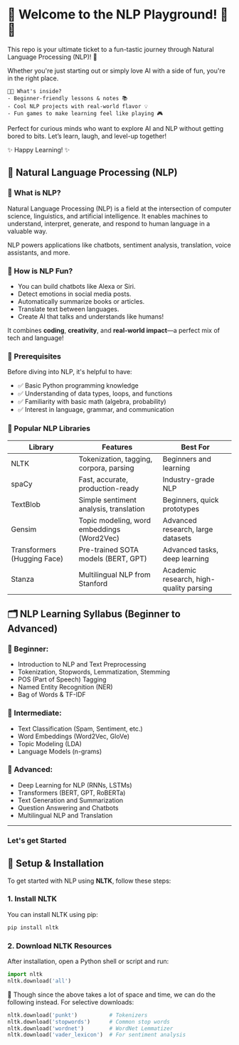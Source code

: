 # 🎉 Welcome to the NLP Playground! 🧠💬

This repo is your ultimate ticket to a fun-tastic journey through Natural Language Processing (NLP)! 🚀

Whether you're just starting out or simply love AI with a side of fun, you're in the right place.

    🧑‍🏫 What's inside?
    - Beginner-friendly lessons & notes 📚
    - Cool NLP projects with real-world flavor 💡
    - Fun games to make learning feel like playing 🎮

Perfect for curious minds who want to explore AI and NLP without getting bored to bits. Let’s learn, laugh, and level-up together!

✨ Happy Learning! ✨

## 🧬 Natural Language Processing (NLP) 

### 📌 What is NLP?

Natural Language Processing (NLP) is a field at the intersection of computer science, linguistics, and artificial intelligence. It enables machines to understand, interpret, generate, and respond to human language in a valuable way.

NLP powers applications like chatbots, sentiment analysis, translation, voice assistants, and more.

### 🎉 How is NLP Fun?

- You can build chatbots like Alexa or Siri.
- Detect emotions in social media posts.
- Automatically summarize books or articles.
- Translate text between languages.
- Create AI that talks and understands like humans!

It combines **coding**, **creativity**, and **real-world impact**—a perfect mix of tech and language!

### 🎯 Prerequisites

Before diving into NLP, it's helpful to have:

- ✅ Basic Python programming knowledge
- ✅ Understanding of data types, loops, and functions
- ✅ Familiarity with basic math (algebra, probability)
- ✅ Interest in language, grammar, and communication

### 🧰 Popular NLP Libraries

| Library                     | Features                                   | Best For                                |
| --------------------------- | ------------------------------------------ | --------------------------------------- |
| NLTK                        | Tokenization, tagging, corpora, parsing    | Beginners and learning                  |
| spaCy                       | Fast, accurate, production-ready           | Industry-grade NLP                      |
| TextBlob                    | Simple sentiment analysis, translation     | Beginners, quick prototypes             |
| Gensim                      | Topic modeling, word embeddings (Word2Vec) | Advanced research, large datasets       |
| Transformers (Hugging Face) | Pre-trained SOTA models (BERT, GPT)        | Advanced tasks, deep learning           |
| Stanza                      | Multilingual NLP from Stanford             | Academic research, high-quality parsing |

## 🗂️ NLP Learning Syllabus (Beginner to Advanced)

### 🧩 Beginner:

- Introduction to NLP and Text Preprocessing
- Tokenization, Stopwords, Lemmatization, Stemming
- POS (Part of Speech) Tagging
- Named Entity Recognition (NER)
- Bag of Words & TF-IDF

### 🧪 Intermediate:

- Text Classification (Spam, Sentiment, etc.)
- Word Embeddings (Word2Vec, GloVe)
- Topic Modeling (LDA)
- Language Models (n-grams)

### 🧠 Advanced:

- Deep Learning for NLP (RNNs, LSTMs)
- Transformers (BERT, GPT, RoBERTa)
- Text Generation and Summarization
- Question Answering and Chatbots
- Multilingual NLP and Translation

---

### Let's get Started

## 🔧 Setup & Installation

To get started with NLP using **NLTK**, follow these steps:

### 1. Install NLTK

You can install NLTK using pip:

```bash
pip install nltk
```

### 2. Download NLTK Resources

After installation, open a Python shell or script and run:

```python
import nltk
nltk.download('all')
```

🛑 Though since the above takes a lot of space and time, we can do the following instead.
For selective downloads:

```python
nltk.download('punkt')          # Tokenizers
nltk.download('stopwords')      # Common stop words
nltk.download('wordnet')        # WordNet Lemmatizer
nltk.download('vader_lexicon')  # For sentiment analysis

```
